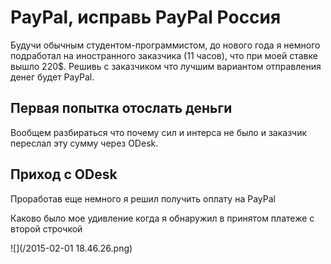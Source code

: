 # PayPal, исправь PayPal Россия

Будучи обычным студентом-программистом, до нового года я немного подработал на иностранного заказчика (11 часов), что при моей ставке вышло 220$. Решивь с заказчиком что лучшим вариантом отправления денег будет PayPal. 

## Первая попытка отослать деньги

Вообщем разбираться что почему сил и интерса не было и заказчик переслал эту сумму через ODesk.

## Приход с ODesk

Проработав еще немного я решил получить оплату на PayPal

Каково было мое удивление когда я обнаружил в принятом платеже с второй строчкой

![](/2015-02-01 18.46.26.png)

